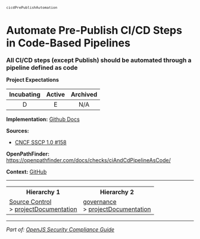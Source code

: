 <span style="font-size:0.8em;"><code>cicdPrePublishAutomation</code></span>  
# Automate Pre-Publish CI/CD Steps in Code-Based Pipelines


<span style="font-size:1.15em;"><b>All CI/CD steps (except Publish) should be automated through a pipeline defined as code</b></span>

**Project Expectations**

<div align="center">

| Incubating | Active | Archived |
|:-----------:|:--------:|:----------:|
| D | E | N/A |

</div>


**Implementation:** [Github Docs](https://docs.github.com/en/actions/publishing-packages/publishing-nodejs-packages)



**Sources:**
- [CNCF SSCP 1.0 #158](https://github.com/cncf/tag-security/blob/main/supply-chain-security/supply-chain-security-paper/sscsp.md)

**OpenPathFinder:** https://openpathfinder.com/docs/checks/ciAndCdPipelineAsCode/

**Context:** [GitHub](../context-GitHub.md)



---

<table>
<tr>
  <th align="center">Hierarchy 1</th>
  <th align="center">Hierarchy 2</th>
</tr>
<tr>
  <td>
    <a href="../Source Control">Source Control</a><br> > 
    <a href="../projectDocumentation">projectDocumentation</a>
  </td>
  <td>
    <a href="../governance">governance</a><br> >
    <a href="../projectDocumentation">projectDocumentation</a>
  </td>
</tr>
</table>

---

*Part of: [OpenJS Security Compliance Guide](../README.md)* 